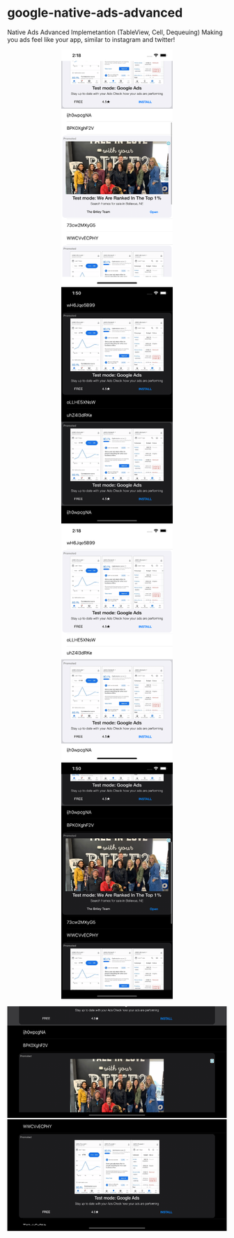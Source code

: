 # google-native-ads-advanced
Native Ads Advanced Implemetantion (TableView, Cell, Dequeuing)
Making you ads feel like your app, similar to instagram and twitter!

<p align="center">
  <img src="1light.png" width="256" height="542">
  <img src="1.png" width="256" height="542">
  <img src="2light.png" width="256" height="542">
  <img src="2.png" width="256" height="542">
</p>

<p align="center">
  <img src="3.png" width="542" height="256">
  <img src="5.png" width="542" height="256">
</p>


